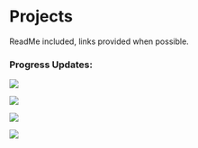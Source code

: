 # Projects
ReadMe included, links provided when possible.

### Progress Updates: 

![](https://progress-bar.dev/100/?title=Gmail_Python_Script)

![](https://progress-bar.dev/100/?title=Twitter_PageRank)

![](https://progress-bar.dev/100/?title=Linux_Kernel)

![](https://progress-bar.dev/33/?title=Budget_Tracker_App)
